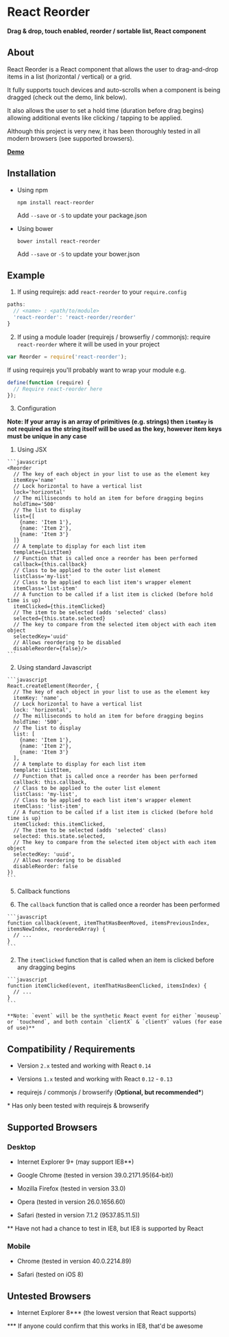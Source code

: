 # React Reorder

__Drag & drop, touch enabled, reorder / sortable list, React component__

## About

React Reorder is a React component that allows the user to drag-and-drop items in a list (horizontal / vertical) or a grid.

It fully supports touch devices and auto-scrolls when a component is being dragged (check out the demo, link below).

It also allows the user to set a hold time (duration before drag begins) allowing additional events like clicking / tapping to be applied.

Although this project is very new, it has been thoroughly tested in all modern browsers (see supported browsers).

__[Demo](http://jakesidsmith.github.io/react-reorder/)__

## Installation

* Using npm
  ```
  npm install react-reorder
  ```
    Add `--save` or `-S` to update your package.json

* Using bower
  ```
  bower install react-reorder
  ```
    Add `--save` or `-S` to update your bower.json

## Example

1. If using requirejs: add `react-reorder` to your `require.config`

  ```javascript
  paths:
    // <name> : <path/to/module>
    'react-reorder': 'react-reorder/reorder'
  }
  ```

2. If using a module loader (requirejs / browserfiy / commonjs): require `react-reorder` where it will be used in your project

  ```javascript
  var Reorder = require('react-reorder');
  ```

  If using requirejs you'll probably want to wrap your module e.g.

  ```javascript
  define(function (require) {
    // Require react-reorder here
  });
  ```

3. Configuration

  **Note: If your array is an array of primitives (e.g. strings) then `itemKey` is not required as the string itself will be used as the key, however item keys must be unique in any case**

  1. Using JSX

    ```javascript
    <Reorder
      // The key of each object in your list to use as the element key
      itemKey='name'
      // Lock horizontal to have a vertical list
      lock='horizontal'
      // The milliseconds to hold an item for before dragging begins
      holdTime='500'
      // The list to display
      list={[
        {name: 'Item 1'},
        {name: 'Item 2'},
        {name: 'Item 3'}
      ]}
      // A template to display for each list item
      template={ListItem}
      // Function that is called once a reorder has been performed
      callback={this.callback}
      // Class to be applied to the outer list element
      listClass='my-list'
      // Class to be applied to each list item's wrapper element
      itemClass='list-item'
      // A function to be called if a list item is clicked (before hold time is up)
      itemClicked={this.itemClicked}
      // The item to be selected (adds 'selected' class)
      selected={this.state.selected}
      // The key to compare from the selected item object with each item object
      selectedKey='uuid'
      // Allows reordering to be disabled
      disableReorder={false}/>
    ```

  2. Using standard Javascript

    ```javascript
    React.createElement(Reorder, {
      // The key of each object in your list to use as the element key
      itemKey: 'name',
      // Lock horizontal to have a vertical list
      lock: 'horizontal',
      // The milliseconds to hold an item for before dragging begins
      holdTime: '500',
      // The list to display
      list: [
        {name: 'Item 1'},
        {name: 'Item 2'},
        {name: 'Item 3'}
      ],
      // A template to display for each list item
      template: ListItem,
      // Function that is called once a reorder has been performed
      callback: this.callback,
      // Class to be applied to the outer list element
      listClass: 'my-list',
      // Class to be applied to each list item's wrapper element
      itemClass: 'list-item',
      // A function to be called if a list item is clicked (before hold time is up)
      itemClicked: this.itemClicked,
      // The item to be selected (adds 'selected' class)
      selected: this.state.selected,
      // The key to compare from the selected item object with each item object
      selectedKey: 'uuid',
      // Allows reordering to be disabled
      disableReorder: false
    })
    ```

5. Callback functions

  1. The `callback` function that is called once a reorder has been performed

    ```javascript
    function callback(event, itemThatHasBeenMoved, itemsPreviousIndex, itemsNewIndex, reorderedArray) {
      // ...
    }
    ```

  2. The `itemClicked` function that is called when an item is clicked before any dragging begins

    ```javascript
    function itemClicked(event, itemThatHasBeenClicked, itemsIndex) {
      // ...
    }
    ```

    **Note: `event` will be the synthetic React event for either `mouseup` or `touchend`, and both contain `clientX` & `clientY` values (for ease of use)**

## Compatibility / Requirements

* Version `2.x` tested and working with React `0.14`

* Versions `1.x` tested and working with React `0.12` - `0.13`

* requirejs / commonjs / browserify (__Optional, but recommended*__)

\* Has only been tested with requirejs & browserify

## Supported Browsers

### Desktop

* Internet Explorer 9+ (may support IE8**)

* Google Chrome (tested in version 39.0.2171.95(64-bit))

* Mozilla Firefox (tested in version 33.0)

* Opera (tested in version 26.0.1656.60)

* Safari (tested in version 7.1.2 (9537.85.11.5))

\** Have not had a chance to test in IE8, but IE8 is supported by React


### Mobile

* Chrome (tested in version 40.0.2214.89)

* Safari (tested on iOS 8)

## Untested Browsers

* Internet Explorer 8*** (the lowest version that React supports)

\*** If anyone could confirm that this works in IE8, that'd be awesome
